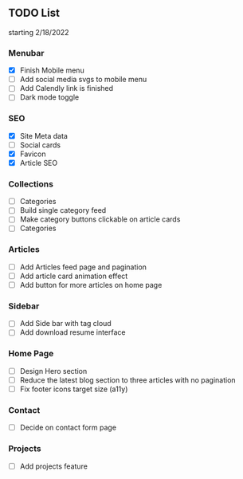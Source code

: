 
## TODO List 
starting 2/18/2022

### Menubar
- [x] Finish Mobile menu
- [ ] Add social media svgs to mobile menu
- [ ] Add Calendly link is finished
- [ ] Dark mode toggle

### SEO
- [x] Site Meta data
- [ ] Social cards
- [x] Favicon
- [x] Article SEO

### Collections
- [ ] Categories
- [ ] Build single category feed
- [ ] Make category buttons clickable on article cards
- [ ] Categories

### Articles
- [ ] Add Articles feed page and pagination
- [ ] Add article card animation effect
- [ ] Add button for more articles on home page

### Sidebar
- [ ] Add Side bar with tag cloud
- [ ] Add download resume interface

### Home Page
- [ ] Design Hero section
- [ ] Reduce the latest blog section to three articles with no pagination
- [ ] Fix footer icons target size (a11y)

### Contact
- [ ] Decide on contact form page 

### Projects
- [ ] Add projects feature
